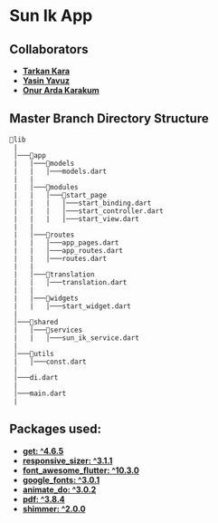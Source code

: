 # Sun Ik App

## Collaborators
* **[Tarkan Kara](https://github.com/TarkanKara)**
* **[Yasin Yavuz](https://github.com/YasinYavuzz)**
* **[Onur Arda Karakum](https://github.com/oakarakum)**

## Master Branch Directory Structure
```
📂lib
 |
 │───📂app 
 |   │───📂models
 |   |   │───models.dart
 |   |   
 |   │───📂modules
 |   |   │───📂start_page
 |   |   |   │───start_binding.dart
 |   |   |   │───start_controller.dart
 |   |   |   │───start_view.dart
 |   |
 |   │───📂routes
 |   |   │───app_pages.dart
 |   |   │───app_routes.dart
 |   |   │───routes.dart 
 |   |
 |   │───📂translation
 |   |   │───translation.dart
 |   |
 |   │───📂widgets
 |   |   │───start_widget.dart
 |   
 │───📂shared
 |   │───📂services 
 |   |   │───sun_ik_service.dart
 |   
 │───📂utils
 |   │───const.dart
 |
 │───di.dart
 |
 │───main.dart 
 |

```

## Packages used:
* **[get: ^4.6.5](https://pub.dev/packages/get)**
* **[responsive_sizer: ^3.1.1](https://pub.dev/packages/responsive_sizer)**
* **[font_awesome_flutter: ^10.3.0](https://pub.dev/packages/font_awesome_flutter)**
* **[google_fonts: ^3.0.1](https://pub.dev/packages/google_fonts)** 
* **[animate_do: ^3.0.2](https://pub.dev/packages/animate_do)** 
* **[pdf: ^3.8.4](https://pub.dev/packages/pdf)**
* **[shimmer: ^2.0.0](https://pub.dev/packages/shimmer)**



  
  
  
  
  
     
